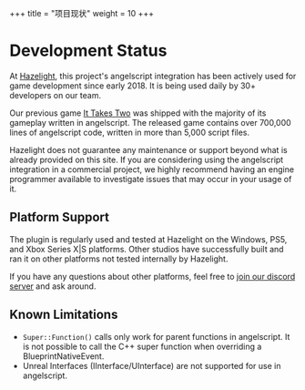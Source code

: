 +++
title = "项目现状"
weight = 10
+++

# Development Status
At [Hazelight](http://hazelight.se), this project's angelscript integration
has been actively used for game development since early 2018. It is being used daily by 30+ developers on our team.

Our previous game [It Takes Two](https://www.ea.com/games/it-takes-two) was shipped with the majority of its gameplay written in angelscript.
The released game contains over 700,000 lines of angelscript code, written in more than 5,000 script files.

Hazelight does not guarantee any maintenance or support beyond what
is already provided on this site. If you are considering using the
angelscript integration in a commercial project, we highly recommend
having an engine programmer available to investigate issues that may occur
in your usage of it.


## Platform Support
The plugin is regularly used and tested at Hazelight on the Windows, PS5, and Xbox Series X|S platforms.
Other studios have successfully built and ran it on other platforms not tested internally by Hazelight.

If you have any questions about other platforms, feel free to [join our discord server](https://discord.gg/39wmC2) and ask around.


## Known Limitations
* `Super::Function()` calls only work for parent functions in angelscript. It is not possible to call the C++ super function when overriding a BlueprintNativeEvent.
* Unreal Interfaces (IInterface/UInterface) are not supported for use in angelscript.